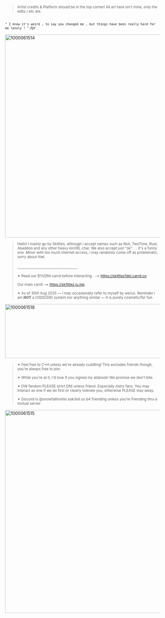 > <sub> Artist credits & Platform should be in the top corner! All art here isn't mine, only the edits / etc are. </sub>
##
<sup> `` " I know it's weird , to say you changed me , but things have been really hard for me lately ! " `` */ly*r </sup>


<img width="2048" height="659" alt="1000061514" src="https://github.com/user-attachments/assets/02a1e7d1-c102-42fe-923d-9f1a71c7684a" />






> <sup> Hello! I mainly go by Skittles, although i accept names such as Noli, TwoTime, Rust, Abaddon and any other heavy kin/IRL char. We also accept just "ok". . . It's a funny one. Minor with too much internet access, i may randomly come off as problematic, sorry about that. </sup>
> 
> ﹏﹏﹏﹏﹏﹏﹏﹏﹏﹏﹏﹏﹏﹏
> 
> <sup> ✦ Read our BYI/DNI carrd before interacting . --> https://skittlez1dni.carrd.co
>
>  <sup> Our main carrd --> https://sk1ttlez.ju.mp </sup>
>
> <sup> ✦ As of 30th Aug 2025 — i may occasionally refer to myself by we/us. Reminder i am **NOT** a OSDD/DID system nor anything similar — It is purely cosmetic/for fun. </sup>

<img width="1414" height="176" alt="1000061518" src="https://github.com/user-attachments/assets/805c9a48-a609-4e61-8d0b-52cd0da6faa4" />



> <sup> ✦ Feel free to C+H unless we're already cuddling! This excludes friends though, you're always free to join. </sup>
>
> <sup> ✦ While you're at it, I'd love if you signed my atabook! We promise we don't bite. </sup>
>
> <sup> ✦ DW fandom PLEASE strict DNI unless friend. Especially Astro fans. You may interact as one if we do first or clearly tolerate you, otherwise PLEASE stay away. </sup>
>
> <sup> ✦ Discord is @snowfallinohio ask/tell us b4 friending unless you're friending thru a mutual server </sup>



<img width="2048" height="659" alt="1000061515" src="https://github.com/user-attachments/assets/11b74d38-3b01-40af-ae13-196317d912cc" />




 
 
 
 

